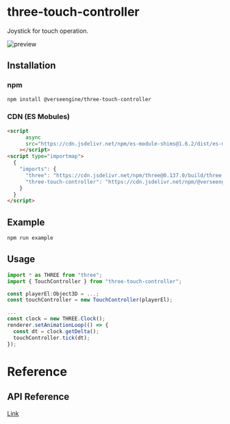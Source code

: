 # three-touch-controller
 
 Joystick for touch operation.

 ![preview](https://user-images.githubusercontent.com/20784450/211957791-de29676f-9d82-42d4-be44-2300944a8383.gif)

## Installation
### npm
```bash
npm install @verseengine/three-touch-controller
```

### CDN (ES Mobules)
```html
<script
      async
      src="https://cdn.jsdelivr.net/npm/es-module-shims@1.6.2/dist/es-module-shims.min.js"
    ></script>
<script type="importmap">
  {
    "imports": {
      "three": "https://cdn.jsdelivr.net/npm/three@0.137.0/build/three.module.js",
      "three-touch-controller": "https://cdn.jsdelivr.net/npm/@verseengine/three-touch-controller@1.0.1/dist/esm/index.js"
    }
  }
</script>
```

## Example
```bash
npm run example
```

## Usage
```javascript
import * as THREE from "three";
import { TouchController } from "three-touch-controller";

const playerEl:Object3D = ...;
const touchController = new TouchController(playerEl);

...
const clock = new THREE.Clock();
renderer.setAnimationLoop(() => {
  const dt = clock.getDelta();
  touchController.tick(dt);
});
```

# Reference

## API Reference
[Link](docs/three-touch-controller.md)

